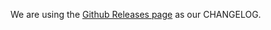 We are using the [Github Releases page](https://github.com/cevr/arranger/releases) as our CHANGELOG.
